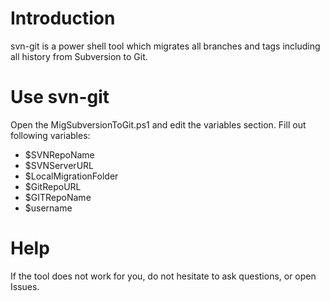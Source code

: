 # Introduction
svn-git is a power shell tool which migrates all branches and tags including all history from Subversion to Git.

# Use svn-git

Open the MigSubversionToGit.ps1 and edit the variables section. Fill out following variables:

* $SVNRepoName 
* $SVNServerURL
* $LocalMigrationFolder
* $GitRepoURL
* $GITRepoName
* $username

# Help

If the tool does not work for you, do not hesitate to ask questions, or open Issues. 
